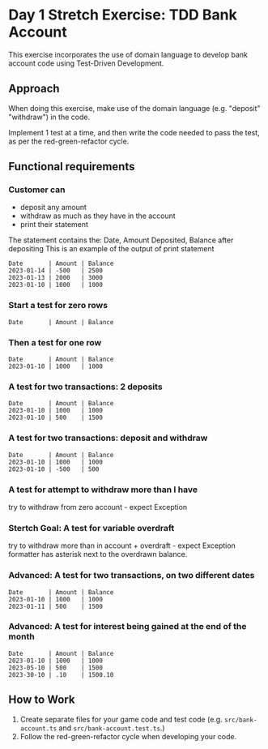 # Day 1 Stretch Exercise: TDD Bank Account

This exercise incorporates the use of domain language to develop bank account code using Test-Driven Development.

## Approach

When doing this exercise, make use of the domain language (e.g. "deposit" "withdraw") in the code.

Implement 1 test at a time, and then write the code needed to pass the test, as per the red-green-refactor cycle.

## Functional requirements

### Customer can
   - deposit any amount
   - withdraw as much as they have in the account
   - print their statement

The statement contains the: Date, Amount Deposited, Balance after depositing
This is an example of the output of print statement

```
Date       | Amount | Balance
2023-01-14 | -500   | 2500
2023-01-13 | 2000   | 3000
2023-01-10 | 1000   | 1000
```

### Start a test for zero rows
```
Date       | Amount | Balance
```

### Then a test for one row
```
Date       | Amount | Balance
2023-01-10 | 1000   | 1000
```

### A test for two transactions: 2 deposits
```
Date       | Amount | Balance
2023-01-10 | 1000   | 1000
2023-01-10 | 500    | 1500
```
 
### A test for two transactions: deposit and withdraw
```
Date       | Amount | Balance
2023-01-10 | 1000   | 1000
2023-01-10 | -500   | 500
```

### A test for attempt to withdraw more than I have
try to withdraw from zero account - expect Exception 

### Stertch Goal: A test for variable overdraft 
try to withdraw more than in account + overdraft - expect Exception 
formatter has asterisk next to the overdrawn balance.

### Advanced: A test for two transactions, on two different dates
```
Date       | Amount | Balance
2023-01-10 | 1000   | 1000
2023-01-11 | 500    | 1500
```

### Advanced: A test for interest being gained at the end of the month
```
Date       | Amount | Balance
2023-01-10 | 1000   | 1000
2023-05-10 | 500    | 1500
2023-30-10 | .10    | 1500.10
```
## How to Work

1. Create separate files for your game code and test code (e.g. `src/bank-account.ts` and `src/bank-account.test.ts`.)
2. Follow the red-green-refactor cycle when developing your code.
